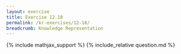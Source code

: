 ```yaml
---
layout: exercise
title: Exercise 12.18
permalink: /kr-exercises/12-18/
breadcrumb: Knowledge Representation
---
```


{% include mathjax_support %}
{% include_relative question.md %}
